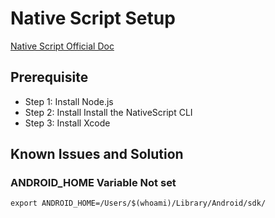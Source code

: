 # Native Script Setup
[Native Script Official Doc](https://docs.nativescript.org/start/quick-setup)
## Prerequisite
- Step 1: Install Node.js
- Step 2: Install Install the NativeScript CLI
- Step 3: Install Xcode

## Known Issues and Solution

### ANDROID_HOME Variable Not set
```
export ANDROID_HOME=/Users/$(whoami)/Library/Android/sdk/
```
